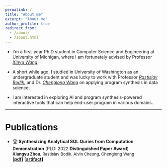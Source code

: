 ```yaml
---
permalink: /
title: "About me"
excerpt: "About me"
author_profile: true
redirect_from: 
  - /about/
  - /about.html
---
```


* I'm a first-year Ph.D student in Computer Science and Engineering at University of Michigan, where I am fortunately advised by Professor *[Xinyu Wang](https://web.eecs.umich.edu/~xwangsd/)*.

* A short while ago, I studied in University of Washington as an undergraduate student and was lucky to work with Professor *[Rastislav Bodik](https://homes.cs.washington.edu/~bodik/)*, and Dr. *[Chenglong Wang](https://chenglongwang.org/)* on applying program synthesis in data science.

* I am interested in exploring AI and program synthesis-powered interactive tools that can help end-user program in various domains.

---
# Publications

* 🏆 **Synthesizing Analytical SQL Quries from Computation Demonstration** (PLDI 2022 **Distinguished Paper Award**)\
<font size="2"> **Xiangyu Zhou**, Rastislav Bodik, Alvin Cheung, Chenglong Wang </font>\
**[[pdf](https://arxiv.org/abs/2204.07102)]** **[[artifact](https://dl.acm.org/do/10.5281/zenodo.6330232/full/)]**